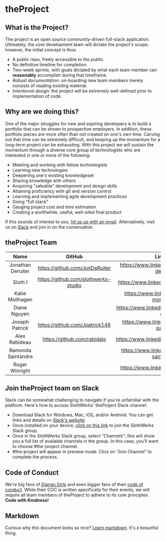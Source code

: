 # theProject
## What is the Project?
The project is an open source community-driven full-stack application.  Ultimately, the core development team will dictate the project's scope; however, the initial concept is thus:

* A public repo, freely accessible to the public.
* No definitive timeline for completion.
* Two-week sprints, with goals dictated by what each team member can __reasonably__ accomplish during that timeframe.
* *Robust documentation:*  on-boarding new team members merely consists of reading existing material.
* *Intentional design:*  the project will be extremely well-defined prior to implementation of code.

## Why are we doing this?
One of the major struggles for new and aspiring developers is to build a portfolio that can be shown to prospective employers.  In addition, these portfolio pieces are more often than not created on one's own time.  Carving out that time can be extremely difficult, and keeping up the momentum for a long-term project can be exhausting.  With this project we will sustain the momentum through a diverse core group of technologists who are interested in one or more of the following:

* Meeting and working with fellow technologists
* Learning new technologies
* Deepening one's existing knowledgeset
* Sharing knowledge with others
* Acquiring "saleable" development and design skills
* Attaining proficiency with git and version control
* Learning and implementing agile development practices
* Going "full stack"
* Gauging project cost and time estimation
* Creating a worthwhile, useful, well-oiled final product

If this sounds of interest to you, [hit us up with an email](mailto:contact@slothwerks.com).  Alternatively, visit us on [Slack](https://slack.com/) and join in on the conversation.

## theProject Team

| Name | GitHub | LinkedIn |
|:----:|:------:|:--------:|
|Jonathan Deruiter|https://github.com/JonDeRuiter|https://www.linkedin.com/in/jonathan-deruiter/|
|Sloth I|https://github.com/slothwerks-studio|https://www.linkedin.com/in/slothwerks/|
|Katie Mollhagen| |https://www.linkedin.com/in/katie-mollhagen/|
|Diane Nguyen| |https://www.linkedin.com/in/diane-does-dev/|
|Joseph Patrick|https://github.com/Jpatrick148|https://www.linkedin.com/in/joseph-patrick/|
|Alex Rabideau|https://github.com/rabidale|https://www.linkedin.com/in/alexrabideau/|
|Ramonda Saintandre| |https://www.linkedin.com/in/ramona-saintandre/|
Roger Winright| |https://www.linkedin.com/in/rwinright/|

## Join theProject team on Slack

Slack can be somewhat challenging to navigate if you're unfamiliar with the platform.  Here's how to access SlothWerks' theProject Slack channel:

* Download Slack for Windows, Mac, iOS, and/or Android.  You can get links and details on [Slack's website](https://get.slack.help/hc/en-us/sections/360000110123-Download-the-Slack-app).
* Once installed on your device, [click on this link](https://join.slack.com/t/slothwerks-studio/shared_invite/enQtNTE2MTU0NTkwMDAzLTNkYzhlNGIwMTM2YWU2NWQ0ZWI1MmUxMDFkY2I0NGY3N2EzYmVjNjg2OTlhYmNhZjQwZTBlZDRkMzdiYzQxODQ) to join the SlothWerks Slack group.
* Once in the SlothWerks Slack group, select "Channels"; this will show you a full list of available channels in the group.  In this case, you'll want to choose #the-project channel.
* #the-project will appear in preview mode.  Click on "Join Channel" to complete the process.

## Code of Conduct

We're big fans of [Django Girls](https://djangogirls.org/) and even *bigger* fans of their [code of conduct](https://djangogirls.org/coc/).  While their COC is written specifically for their events, we will require all team members of theProject to adhere to its core principles.  __Code with Kindness!__

## Markdown

Curious why this document looks so nice?  [Learn markdown](https://github.com/adam-p/markdown-here/wiki/Markdown-Cheatsheet).  It's a beautiful thing.
